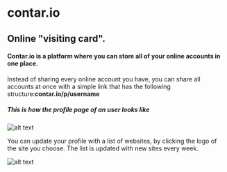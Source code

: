 # contar.io
<h2>Online "visiting card".</h2>
<h4>Contar.io is a platform where you can store all of your online accounts in one place.</h4>
Instead of sharing every online account you have, you can share all accounts at once with a simple link that has the following structure:<b>contar.io/p/username</b>
<h5>This is how the profile page of an user looks like</h5>

![alt text](https://i.imgur.com/QF8LJ97.png)

You can update your profile with a list of websites, by clicking the logo of the site you choose. The list is updated with new sites every week.

![alt text](https://i.imgur.com/QDjAbTC.png)
